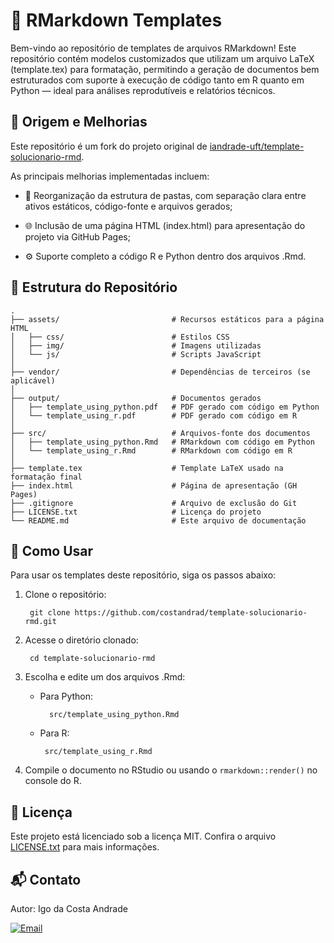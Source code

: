# 📄 RMarkdown Templates

Bem-vindo ao repositório de templates de arquivos RMarkdown!
Este repositório contém modelos customizados que utilizam um arquivo LaTeX (template.tex) para formatação, permitindo a geração de documentos bem estruturados com suporte à execução de código tanto em R quanto em Python — ideal para análises reprodutíveis e relatórios técnicos.

## 🌱 Origem e Melhorias

Este repositório é um fork do projeto original de [iandrade-uft/template-solucionario-rmd](https://github.com/iandrade-uft/template-solucionario-rmd).

As principais melhorias implementadas incluem:

 * 📁 Reorganização da estrutura de pastas, com separação clara entre ativos estáticos, código-fonte e arquivos gerados;

 * 🌐 Inclusão de uma página HTML (index.html) para apresentação do projeto via GitHub Pages;

 * ⚙️ Suporte completo a código R e Python dentro dos arquivos .Rmd.

## 📂 Estrutura do Repositório

    .
    ├── assets/                         # Recursos estáticos para a página HTML
    │   ├── css/                        # Estilos CSS
    │   ├── img/                        # Imagens utilizadas
    │   └── js/                         # Scripts JavaScript
    │
    ├── vendor/                         # Dependências de terceiros (se aplicável)
    │
    ├── output/                         # Documentos gerados
    │   ├── template_using_python.pdf   # PDF gerado com código em Python
    │   └── template_using_r.pdf        # PDF gerado com código em R
    │
    ├── src/                            # Arquivos-fonte dos documentos
    │   ├── template_using_python.Rmd   # RMarkdown com código em Python
    │   └── template_using_r.Rmd        # RMarkdown com código em R
    │
    ├── template.tex                    # Template LaTeX usado na formatação final
    ├── index.html                      # Página de apresentação (GH Pages)
    ├── .gitignore                      # Arquivo de exclusão do Git
    ├── LICENSE.txt                     # Licença do projeto
    └── README.md                       # Este arquivo de documentação

## 🚀 Como Usar

Para usar os templates deste repositório, siga os passos abaixo:

1. Clone o repositório:

        git clone https://github.com/costandrad/template-solucionario-rmd.git

2. Acesse o diretório clonado:

        cd template-solucionario-rmd

3. Escolha e edite um dos arquivos .Rmd:

    * Para Python: 

            src/template_using_python.Rmd

     * Para R: 
        
            src/template_using_r.Rmd

4. Compile o documento no RStudio ou usando o `rmarkdown::render()`  no console do R.


## 📄 Licença

Este projeto está licenciado sob a licença MIT.
Confira o arquivo [LICENSE.txt]([https://github.com/costandrad/](https://github.com/costandrad/template-solucionario-rmd/blob/main/LICENSE.txt)) para mais informações.

## 📬 Contato

Autor: Igo da Costa Andrade
<p align="left">


  <a href="mailto:costandrad@gmail.com" target="_blank">
    <img src="https://img.shields.io/badge/Email-white?logo=gmail&width=200&height=36" alt="Email" style="vertical-align:top;">
  </a>


</p>
